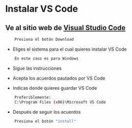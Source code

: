 # Instalar VS Code

##  Ve al sitio web de [Visual Studio Code](https://code.visualstudio.com/)

```sh
	Presiona el botón Download
```

- Eliges el sistema para el cual quieres instalar VS Code

```sh
	En este caso es para Windows
```

- Sigue las instrucciones

- Acepta los acuerdos pautados por VS Code

- Indicas donde quieres guardar VS Code

```sh
	Preferiblemente:
	C:\Program Files (x86)\Microsoft VS Code
```

- Después de seguir los acuerdos 


```sh
	Presiona el botón "install"
```




